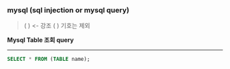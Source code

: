 ### mysql (sql injection or mysql query)





> ( ) <- 강조 ( ) 기호는 제외







__Mysql Table 조회 query__
***

~~~~sql
SELECT * FROM (TABLE name);
~~~~
